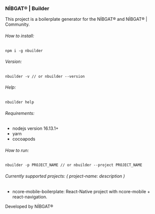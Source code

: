 ### NİBGAT® | Builder
This project is a boilerplate generator for the NİBGAT® and NİBGAT® | Community.

###### How to install:
```
npm i -g nbuilder
```

###### Version:
```
nbuilder -v // or nbuilder --version
```

###### Help:
```
nbuilder help
```

###### Requirements:
* nodejs version 16.13.1+
* yarn
* cocoapods

###### How to run:
```
nbuilder -p PROJECT_NAME // or nbuilder --project PROJECT_NAME
```

###### Currently supported projects: ( project-name: description )
* ncore-mobile-boilerplate: React-Native project with ncore-mobile + react-navigation.

Developed by NİBGAT®
